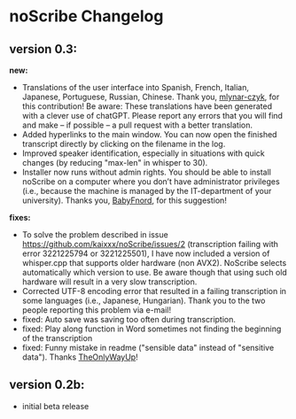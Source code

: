 # noScribe Changelog


## version 0.3:
**new:**
- Translations of the user interface into Spanish, French, Italian, Japanese, Portuguese, Russian, Chinese. Thank you, [mlynar-czyk]( https://github.com/mlynar-czyk), for this contribution! Be aware: These translations have been generated with a clever use of chatGPT. Please report any errors that you will find and make – if possible – a pull request with a better translation.
- Added hyperlinks to the main window. You can now open the finished transcript directly by clicking on the filename in the log.
- Improved speaker identification, especially in situations with quick changes (by reducing "max-len" in whisper to 30).  
- Installer now runs without admin rights. You should be able to install noScribe on a computer where you don’t have administrator privileges (i.e., because the machine is managed by the IT-department of your university). Thanks you, [BabyFnord](https://github.com/BabyFnord), for this suggestion!
 
**fixes:**
- To solve the problem described in issue https://github.com/kaixxx/noScribe/issues/2 (transcription failing with error 3221225794 or 3221225501), I have now included a version of whisper.cpp that supports older hardware (non AVX2). NoScribe selects automatically which version to use. Be aware though that using such old hardware will result in a very slow transcription.
- Corrected UTF-8 encoding error that resulted in a failing transcription in some languages (i.e., Japanese, Hungarian). Thank you to the two people reporting this problem via e-mail!
- fixed: Auto save was saving too often during transcription.
- fixed: Play along function in Word sometimes not finding the beginning of the transcription
- fixed: Funny mistake in readme ("sensible data" instead of "sensitive data"). Thanks [TheOnlyWayUp](https://github.com/TheOnlyWayUp)!


## version 0.2b: 
- initial beta release
